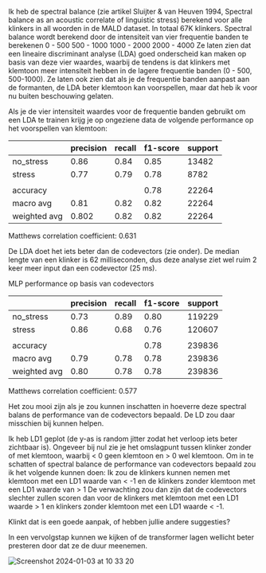 Ik heb de spectral balance (zie artikel Sluijter & van Heuven 1994, Spectral balance as an acoustic correlate of linguistic stress) berekend voor alle klinkers in all woorden in de MALD dataset. In totaal 67K klinkers.
Spectral balance wordt berekend door de intensiteit van vier frequentie banden te berekenen
0 - 500
500 - 1000
1000 - 2000
2000 - 4000
Ze laten zien dat een lineaire discriminant analyse (LDA) goed onderscheid kan maken op basis van deze vier waardes, waarbij de tendens is dat klinkers met klemtoon meer intensiteit hebben in de lagere frequentie banden (0 - 500, 500-1000). Ze laten ook zien dat als je de frequentie banden aanpast aan de formanten, de LDA beter klemtoon kan voorspellen, maar dat heb ik voor nu buiten beschouwing gelaten.

Als je de vier intensiteit waardes voor de frequentie banden gebruikt om een LDA te trainen krijg je op ongeziene data de volgende performance op het voorspellen van klemtoon:

   |         |  precision  |  recall | f1-score  | support |
   |---------|-------------|---------|-----------|---------|
  | no_stress |       0.86 |     0.84   |   0.85  |  13482 |
   |   stress  |     0.77   |   0.79   |   0.78   | 8782|  
   | |
   |accuracy| | | 0.78 | 22264 |
   | macro avg   |    0.81   |   0.82   |   0.82   | 22264|
| weighted avg    |   0.802  |   0.82    |  0.82   | 22264|

Matthews correlation coefficient: 0.631

De LDA doet het iets beter dan de codevectors (zie onder). De median lengte van een klinker is 62 milliseconden, dus deze analyse ziet wel ruim 2 keer meer input dan een codevector (25 ms).

MLP performance op basis van codevectors

   |         |  precision  |  recall | f1-score  | support |
   |---------|-------------|---------|-----------|---------|
  | no_stress |       0.73 |     0.89   |   0.80  |  119229 |
   |   stress  |     0.86   |   0.68   |   0.76   | 120607|  
   | |
   |accuracy| | | 0.78 | 239836 |
   | macro avg   |    0.79   |   0.78   |   0.78   | 239836|
| weighted avg    |   0.80   |   0.78    |  0.78   | 239836|

Matthews correlation coefficient: 0.577

Het zou mooi zijn als je zou kunnen inschatten in hoeverre deze spectral balans de performance van de codevectors bepaald.
De LD zou daar misschien bij kunnen helpen.

Ik heb LD1 geplot (de y-as is random jitter zodat het verloop iets beter zichtbaar is). Ongeveer bij nul zie je het omslagpunt tussen klinker zonder of met klemtoon, waarbij < 0 geen klemtoon en > 0 wel klemtoon.
Om in te schatten of spectral balance de performance van codevectors bepaald zou ik het volgende kunnen doen:
Ik zou de klinkers kunnen nemen met klemtoon met een LD1 waarde van < -1 en de klinkers zonder klemtoon met een LD1 waarde van > 1
De verwachting zou dan zijn dat de codevectors slechter zullen scoren dan voor de klinkers met klemtoon met een LD1 waarde > 1 en klinkers zonder klemtoon met een LD1 waarde < -1.

Klinkt dat is een goede aanpak, of hebben jullie andere suggesties?

In een vervolgstap kunnen we kijken of de transformer lagen wellicht beter presteren door dat ze de duur meenemen.

![Screenshot 2024-01-03 at 10 33 20](https://github.com/martijnbentum/E2ELD-cautious-fiesta/assets/19554953/bad95e41-6def-4bfb-a7fc-64b1860ed407)
